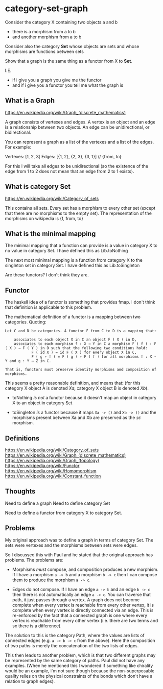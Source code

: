 # category-set-graph

Consider the category X containing two objects a and b
 * there is a morphism from a to b
 * and another morphism from a to b

Consider also the category **Set** whose objects are sets and whose morphisms are functions between sets

Show that a graph is the same thing as a functor from X to **Set**.

I.E.
 * if i give you a graph you give me the functor
 * and if i give you a functor you tell me what the graph is

## What is a Graph

https://en.wikipedia.org/wiki/Graph_(discrete_mathematics)

A graph consists of vertexes and edges.
A vertex is an object and an edge is a relationship between two objects.
An edge can be unidirectional, or bidirectional.

You can represent a graph as a list of the vertexes and a list of the edges. For example:

Vertexes: [1, 2, 3]
Edges: [{1, 2}, {2, 3}, {3, 1}] // {from, to}

For this I will take all edges to be unidirectional (so the existence of the edge from 1 to 2 does not mean that an edge from 2 to 1 exists).

## What is category Set

https://en.wikipedia.org/wiki/Category_of_sets

This contains all sets.
Every set has a morphism to every other set (except that there are no morphisms to the empty set).
The representation of the morphisms on wikipedia is {f, from, to}

## What is the minimal mapping

The minimal mapping that a function can provide is a value in category X to no value in category Set.
I have defined this as Lib.toNothing

The next most minimal mapping is a function from category X to the singleton set in category Set.
I have defined this as Lib.toSingleton

Are these functors?
I don't think they are.

## Functor

The haskell idea of a functor is something that provides fmap. I don't think that definition is applicable to this problem.

The mathematical definition of a functor is a mapping between two categories. Quoting:

    Let C and D be categories. A functor F from C to D is a mapping that:

        associates to each object X in C an object F ( X ) in D,
        associates to each morphism f : X → Y in C a morphism F ( f ) : F ( X ) → F ( Y ) in D such that the following two conditions hold:
                F ( id X ) = id F ( X ) for every object X in C,
                F ( g ∘ f ) = F ( g ) ∘ F ( f ) for all morphisms f : X → Y and g : Y → Z in C.

    That is, functors must preserve identity morphisms and composition of morphisms.

This seems a pretty reasonable definition, and means that:
(for this category X object A is denoted _Xa_, category X object B is denoted _Xb_).

 * toNothing _is not_ a functor
   because it doesn't map an object in category X to an object in category Set

 * toSingleton _is_ a functor
   because it maps `Xa -> ()` and `Xb -> ()`
   and the morphisms present between Xa and Xb are preserved as the `id` morphism.


## Definitions

https://en.wikipedia.org/wiki/Category_of_sets
https://en.wikipedia.org/wiki/Graph_(discrete_mathematics)
https://en.wikipedia.org/wiki/Graph_(topology)
https://en.wikipedia.org/wiki/Functor
https://en.wikipedia.org/wiki/Homomorphism
https://en.wikipedia.org/wiki/Constant_function

## Thoughts

Need to define a graph
Need to define category Set

Need to define a functor from category X to category Set.

## Problems

My original approach was to define a graph in terms of category Set.
The sets were vertexes and the morphisms between sets were edges.

So I discussed this with Paul and he stated that the original approach has problems.
The problems are:

 * Morphisms _must_ compose, and composition produces a new morphism.
   If I have a morphism `a -> b` and a morphism `b -> c` then I can compose them to produce the morphism `a -> c`.

 * Edges do not compose.
   If I have an edge `a -> b` and an edge `b -> c` then there is not automatically an edge `a -> c`.
   You can traverse that path, it just passes through a vertex.
   A graph does not become complete when every vertex is reachable from every other vertex, it is complete when every vertex is directly connected via an edge.
   This is re-enforced by the fact that a connected graph is one where every vertex is reachable from every other vertex (i.e. there are two terms and so there is a difference).

The solution to this is the category Path, where the values are lists of
connected edges (e.g. `a -> b -> c` from the above). Here the composition of
two paths is merely the concatenation of the two lists of edges.

This then leads to another problem, which is that two different graphs may be
represented by the same category of paths. Paul did not have any examples.
(When he mentioned this I wondered if something like chirality would be an
example, I'm not sure though because the non-superposable quality relies on the
physical constraints of the bonds which don't have a relation to graph edges).
